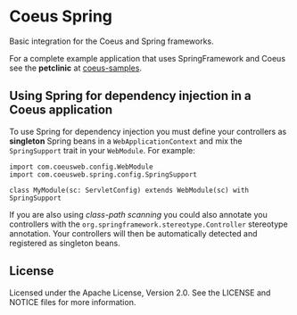 
# Coeus Spring

Basic integration for the Coeus and Spring frameworks.

For a complete example application that uses SpringFramework and Coeus see the
__petclinic__ at [coeus-samples](http://github.com/coeusframework/coeus-samples).


## Using Spring for dependency injection in a Coeus application

To use Spring for dependency injection you must define your controllers as
__singleton__ Spring beans in a `WebApplicationContext` and mix the
`SpringSupport` trait in your `WebModule`. For example: 

	import com.coeusweb.config.WebModule
	import com.coeusweb.spring.config.SpringSupport

	class MyModule(sc: ServletConfig) extends WebModule(sc) with SpringSupport


If you are also using _class-path scanning_ you could also annotate you controllers
with the `org.springframework.stereotype.Controller` stereotype annotation.
Your controllers will then be automatically detected and registered as singleton
beans.
 

## License

Licensed under the Apache License, Version 2.0. See the LICENSE and NOTICE
files for more information.


